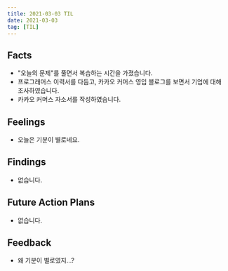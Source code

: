 ```yaml
---
title: 2021-03-03 TIL
date: 2021-03-03
tag: [TIL]
---
```


## Facts

- "오늘의 문제"를 풀면서 복습하는 시간을 가졌습니다.
- 프로그래머스 이력서를 다듬고, 카카오 커머스 영입 블로그를 보면서 기업에 대해 조사하였습니다.
- 카카오 커머스 자소서를 작성하였습니다.

## Feelings

- 오늘은 기분이 별로네요.

## Findings

- 없습니다.

## Future Action Plans

- 없습니다.

## Feedback

- 왜 기분이 별로였지...?
